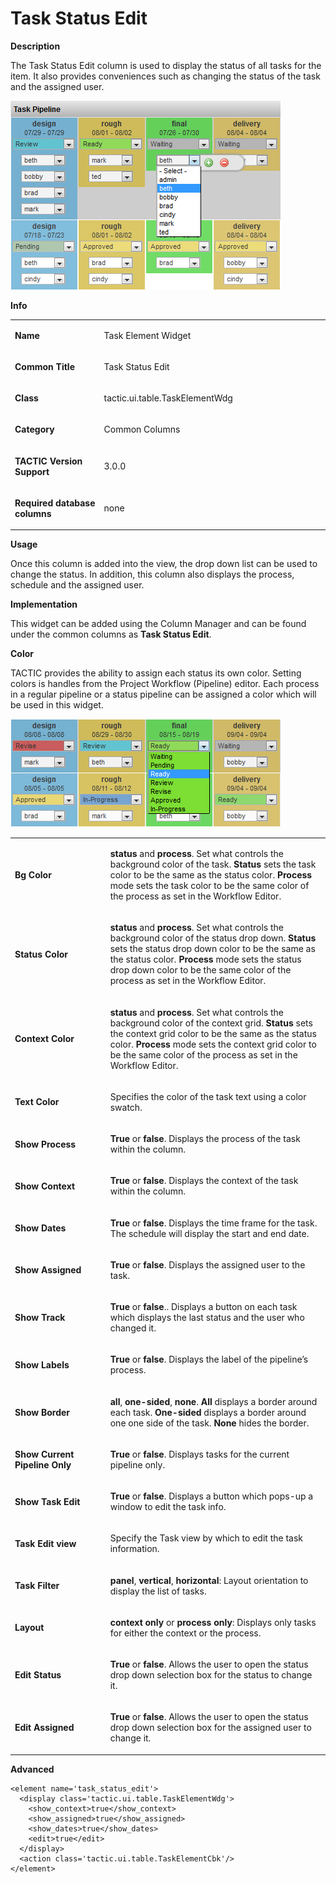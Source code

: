# Task Status Edit

**Description**

The Task Status Edit column is used to display the status of all tasks
for the item. It also provides conveniences such as changing the status
of the task and the assigned user.

![image](media/task_status_edit.png)

**Info**

<table>
<colgroup>
<col width="28%" />
<col width="71%" />
</colgroup>
<tbody>
<tr class="odd">
<td><p><strong>Name</strong></p></td>
<td><p>Task Element Widget</p></td>
</tr>
<tr class="even">
<td><p><strong>Common Title</strong></p></td>
<td><p>Task Status Edit</p></td>
</tr>
<tr class="odd">
<td><p><strong>Class</strong></p></td>
<td><p>tactic.ui.table.TaskElementWdg</p></td>
</tr>
<tr class="even">
<td><p><strong>Category</strong></p></td>
<td><p>Common Columns</p></td>
</tr>
<tr class="odd">
<td><p><strong>TACTIC Version Support</strong></p></td>
<td><p>3.0.0<br />
</p></td>
</tr>
<tr class="even">
<td><p><strong>Required database columns</strong></p></td>
<td><p>none</p></td>
</tr>
</tbody>
</table>

**Usage**

Once this column is added into the view, the drop down list can be used
to change the status. In addition, this column also displays the
process, schedule and the assigned user.

**Implementation**

This widget can be added using the Column Manager and can be found under
the common columns as **Task Status Edit**.

**Color**

TACTIC provides the ability to assign each status its own color. Setting
colors is handles from the Project Workflow (Pipeline) editor. Each
process in a regular pipeline or a status pipeline can be assigned a
color which will be used in this widget.

![image](media/status_color.png)

<table>
<colgroup>
<col width="30%" />
<col width="69%" />
</colgroup>
<tbody>
<tr class="odd">
<td><p><strong>Bg Color</strong></p></td>
<td><p><strong>status</strong> and <strong>process</strong>. Set what controls the background color of the task. <strong>Status</strong> sets the task color to be the same as the status color. <strong>Process</strong> mode sets the task color to be the same color of the process as set in the Workflow Editor.</p></td>
</tr>
<tr class="even">
<td><p><strong>Status Color</strong></p></td>
<td><p><strong>status</strong> and <strong>process</strong>. Set what controls the background color of the status drop down. <strong>Status</strong> sets the status drop down color to be the same as the status color. <strong>Process</strong> mode sets the status drop down color to be the same color of the process as set in the Workflow Editor.</p></td>
</tr>
<tr class="odd">
<td><p><strong>Context Color</strong></p></td>
<td><p><strong>status</strong> and <strong>process</strong>. Set what controls the background color of the context grid. <strong>Status</strong> sets the context grid color to be the same as the status color. <strong>Process</strong> mode sets the context grid color to be the same color of the process as set in the Workflow Editor.</p></td>
</tr>
<tr class="even">
<td><p><strong>Text Color</strong></p></td>
<td><p>Specifies the color of the task text using a color swatch.</p></td>
</tr>
<tr class="odd">
<td><p><strong>Show Process</strong></p></td>
<td><p><strong>True</strong> or <strong>false</strong>. Displays the process of the task within the column.</p></td>
</tr>
<tr class="even">
<td><p><strong>Show Context</strong></p></td>
<td><p><strong>True</strong> or <strong>false</strong>. Displays the context of the task within the column.</p></td>
</tr>
<tr class="odd">
<td><p><strong>Show Dates</strong></p></td>
<td><p><strong>True</strong> or <strong>false</strong>. Displays the time frame for the task. The schedule will display the start and end date.</p></td>
</tr>
<tr class="even">
<td><p><strong>Show Assigned</strong></p></td>
<td><p><strong>True</strong> or <strong>false</strong>. Displays the assigned user to the task.</p></td>
</tr>
<tr class="odd">
<td><p><strong>Show Track</strong></p></td>
<td><p><strong>True</strong> or <strong>false</strong>.. Displays a button on each task which displays the last status and the user who changed it.</p></td>
</tr>
<tr class="even">
<td><p><strong>Show Labels</strong></p></td>
<td><p><strong>True</strong> or <strong>false</strong>. Displays the label of the pipeline’s process.</p></td>
</tr>
<tr class="odd">
<td><p><strong>Show Border</strong></p></td>
<td><p><strong>all</strong>, <strong>one-sided</strong>, <strong>none</strong>. <strong>All</strong> displays a border around each task. <strong>One-sided</strong> displays a border around one one side of the task. <strong>None</strong> hides the border.</p></td>
</tr>
<tr class="even">
<td><p><strong>Show Current Pipeline Only</strong></p></td>
<td><p><strong>True</strong> or <strong>false</strong>. Displays tasks for the current pipeline only.</p></td>
</tr>
<tr class="odd">
<td><p><strong>Show Task Edit</strong></p></td>
<td><p><strong>True</strong> or <strong>false</strong>. Displays a button which pops-up a window to edit the task info.</p></td>
</tr>
<tr class="even">
<td><p><strong>Task Edit view</strong></p></td>
<td><p>Specify the Task view by which to edit the task information.</p></td>
</tr>
<tr class="odd">
<td><p><strong>Task Filter</strong></p></td>
<td><p><strong>panel</strong>, <strong>vertical</strong>, <strong>horizontal</strong>: Layout orientation to display the list of tasks.</p></td>
</tr>
<tr class="even">
<td><p><strong>Layout</strong></p></td>
<td><p><strong>context only</strong> or <strong>process only</strong>: Displays only tasks for either the context or the process.</p></td>
</tr>
<tr class="odd">
<td><p><strong>Edit Status</strong></p></td>
<td><p><strong>True</strong> or <strong>false</strong>. Allows the user to open the status drop down selection box for the status to change it.</p></td>
</tr>
<tr class="even">
<td><p><strong>Edit Assigned</strong></p></td>
<td><p><strong>True</strong> or <strong>false</strong>. Allows the user to open the status drop down selection box for the assigned user to change it.</p></td>
</tr>
</tbody>
</table>

**Advanced**

    <element name='task_status_edit'>
      <display class='tactic.ui.table.TaskElementWdg'>
        <show_context>true</show_context>
        <show_assigned>true</show_assigned>
        <show_dates>true</show_dates>
        <edit>true</edit>
      </display>
      <action class='tactic.ui.table.TaskElementCbk'/>
    </element>
